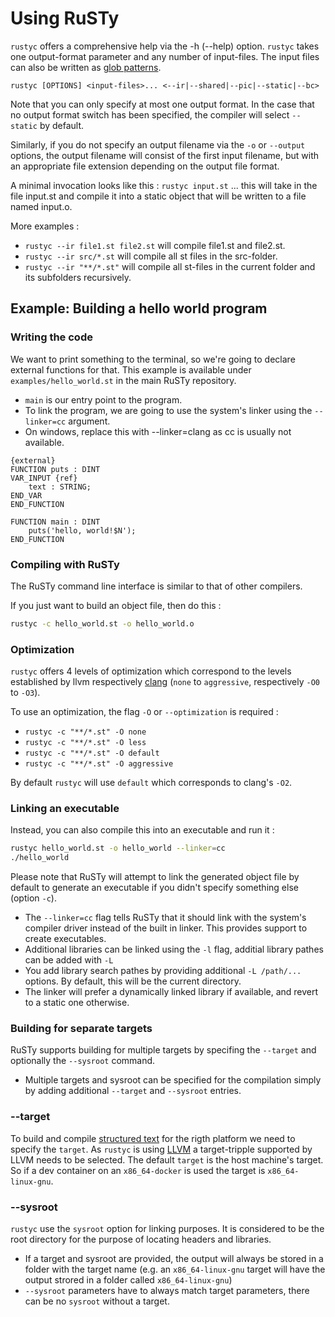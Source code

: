 # Using RuSTy

`rustyc` offers a comprehensive help via the -h (--help) option.
`rustyc` takes one output-format parameter and any number of input-files.
The input files can also be written as [glob patterns](https://en.wikipedia.org/wiki/Glob_(programming)).

`rustyc [OPTIONS] <input-files>... <--ir|--shared|--pic|--static|--bc>`

Note that you can only specify at most one output format.
In the case that no output format switch has been specified, the compiler will select `--static` by default.

Similarly, if you do not specify an output filename via the `-o` or `--output` options,
the output filename will consist of the first input filename, but with an appropriate
file extension depending on the output file format.

A minimal invocation looks like this :
`rustyc input.st` ... this will take in the file input.st and compile it into a static object that will be written to a file named input.o.

More examples :

- `rustyc --ir file1.st file2.st` will compile file1.st and file2.st.
- `rustyc --ir src/*.st` will compile all st files in the src-folder.
- `rustyc --ir "**/*.st"` will compile all st-files in the current folder and its subfolders recursively.

## Example: Building a hello world program

### Writing the code

We want to print something to the terminal, so we're going to declare external functions for that.
This example is available under `examples/hello_world.st` in the main RuSTy repository.

- `main` is our entry point to the program.
- To link the program, we are going to use the system's linker using the `--linker=cc` argument.
- On windows, replace this with --linker=clang as cc is usually not available.

```iecst
{external} 
FUNCTION puts : DINT
VAR_INPUT {ref}
    text : STRING;
END_VAR
END_FUNCTION

FUNCTION main : DINT
    puts('hello, world!$N');
END_FUNCTION
```

### Compiling with RuSTy

The RuSTy command line interface is similar to that of other compilers.

If you just want to build an object file, then do this :

```bash
rustyc -c hello_world.st -o hello_world.o
```

### Optimization

`rustyc` offers 4 levels of optimization which correspond to the levels established by llvm respectively [clang](https://clang.llvm.org/docs/CommandGuide/clang.html#code-generation-options) (`none` to `aggressive`, respectively `-O0` to `-O3`).

To use an optimization, the flag `-O` or `--optimization` is required :

- `rustyc -c "**/*.st" -O none`
- `rustyc -c "**/*.st" -O less`
- `rustyc -c "**/*.st" -O default`
- `rustyc -c "**/*.st" -O aggressive`

By default `rustyc` will use `default` which corresponds to clang's `-O2`.

### Linking an executable

Instead, you can also compile this into an executable and run it :

```bash
rustyc hello_world.st -o hello_world --linker=cc
./hello_world
```

Please note that RuSTy will attempt to link the generated object file by default to generate an executable if you didn't specify something else (option `-c`).

- The `--linker=cc` flag tells RuSTy that it should link with the system's compiler driver  instead of the built in linker. This provides support to create executables.
- Additional libraries can be linked using the `-l` flag, additial library pathes can be added with `-L`
- You add library search pathes by providing additional `-L /path/...` options. By default, this will be the current directory.
- The linker will prefer a dynamically linked library if available, and revert to a static one otherwise.

### Building for separate targets

RuSTy supports building for multiple targets by specifing the `--target` and optionally the `--sysroot` command.

- Multiple targets and sysroot can be specified for the compilation simply by adding additional `--target` and `--sysroot` entries.

### --target

To build and compile [structured text](https://en.wikipedia.org/wiki/Structured_text) for the rigth platform we need to specify the `target`.
As `rustyc` is using [LLVM](https://en.wikipedia.org/wiki/LLVM) a target-tripple supported by LLVM needs to be selected.
The default `target` is the host machine's target.
So if a dev container on an `x86_64-docker` is used the target is `x86_64-linux-gnu`.

### --sysroot

`rustyc` use the `sysroot` option for linking purposes.
It is considered to be the root directory for the purpose of locating headers and libraries.

- If a target and sysroot are provided, the output will always be stored in a folder with the target name (e.g. an `x86_64-linux-gnu` target will have the output strored in a folder called `x86_64-linux-gnu`)
- `--sysroot` parameters have to always match target parameters, there can be no `sysroot` without a target.
